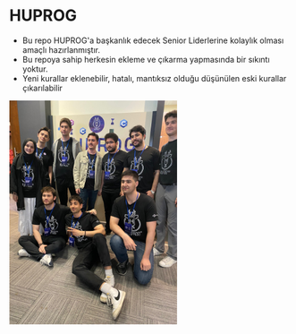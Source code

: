 # HUPROG
- Bu repo HUPROG'a başkanlık edecek Senior Liderlerine kolaylık olması amaçlı hazırlanmıştır.
- Bu repoya sahip herkesin ekleme ve çıkarma yapmasında bir sıkıntı yoktur.
- Yeni kurallar eklenebilir, hatalı, mantıksız olduğu düşünülen eski kurallar çıkarılabilir

<img src = "2023.jpeg" width = 300>
